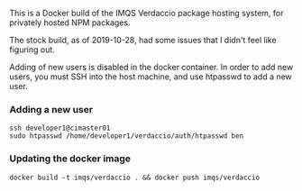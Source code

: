 This is a Docker build of the IMQS Verdaccio package hosting system, for privately hosted NPM packages.

The stock build, as of 2019-10-28, had some issues that I didn't feel like figuring out.

Adding of new users is disabled in the docker container. In order to add new users,
you must SSH into the host machine, and use htpasswd to add a new user.

### Adding a new user
```shell
ssh developer1@cimaster01
sudo htpasswd /home/developer1/verdaccio/auth/htpasswd ben
```

### Updating the docker image
`docker build -t imqs/verdaccio . && docker push imqs/verdaccio`
